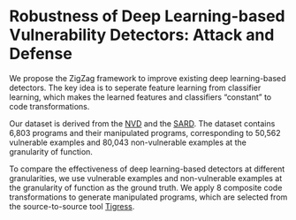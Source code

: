 # Robustness of Deep Learning-based Vulnerability Detectors: Attack and Defense #

We propose the ZigZag framework to improve existing deep learning-based detectors. The key idea is to seperate feature learning from classifier learning, which makes the learned features and classifiers “constant” to code transformations.

Our dataset is derived from the [NVD](https://nvd.nist.gov/) and the [SARD](https://samate.nist.gov/SRD/index.php). The dataset contains 6,803 programs and their manipulated programs, corresponding to 50,562 vulnerable examples and 80,043 non-vulnerable examples at the granularity of function. 

To compare the effectiveness of deep learning-based detectors at different granularities, we use vulnerable examples and non-vulnerable examples at the granularity of function as the ground truth. We apply 8 composite code transformations to generate manipulated programs, which are selected from the source-to-source tool [Tigress](https://tigress.wtf/). 
